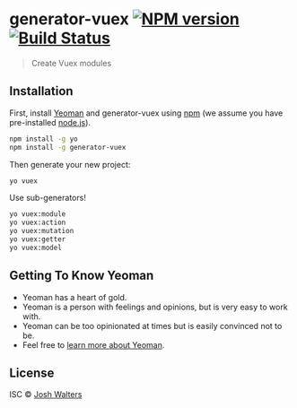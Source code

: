 # generator-vuex [![NPM version][npm-image]][npm-url] [![Build Status][travis-image]][travis-url]

> Create Vuex modules

## Installation

First, install [Yeoman](http://yeoman.io) and generator-vuex using [npm](https://www.npmjs.com/) (we assume you have pre-installed [node.js](https://nodejs.org/)).

```bash
npm install -g yo
npm install -g generator-vuex
```

Then generate your new project:

```bash
yo vuex
```

Use sub-generators!

```bash
yo vuex:module
yo vuex:action
yo vuex:mutation
yo vuex:getter
yo vuex:model
```

## Getting To Know Yeoman

- Yeoman has a heart of gold.
- Yeoman is a person with feelings and opinions, but is very easy to work with.
- Yeoman can be too opinionated at times but is easily convinced not to be.
- Feel free to [learn more about Yeoman](http://yeoman.io/).

## License

ISC © [Josh Walters]()

[npm-image]: https://badge.fury.io/js/generator-vuex.svg
[npm-url]: https://npmjs.org/package/generator-vuex
[travis-image]: https://travis-ci.com/walts81/generator-vuex.svg?branch=master
[travis-url]: https://travis-ci.com/walts81/generator-vuex
[daviddm-image]: https://david-dm.org/walts81/generator-vuex.svg?theme=shields.io
[daviddm-url]: https://david-dm.org/walts81/generator-vuex
